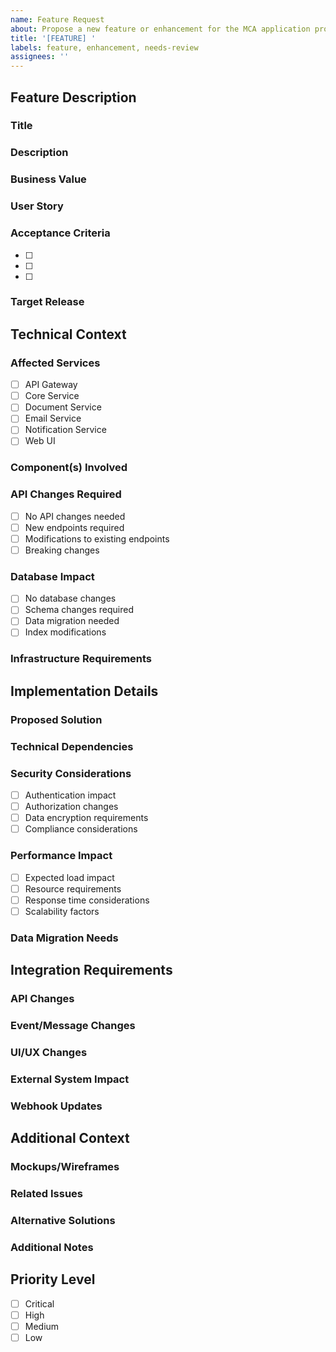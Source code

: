 ```yaml
---
name: Feature Request
about: Propose a new feature or enhancement for the MCA application processing system
title: '[FEATURE] '
labels: feature, enhancement, needs-review
assignees: ''
---
```


<!--
This feature request template ensures comprehensive documentation of new features aligned with system architecture and business requirements.
Addresses:
- Automation Rate: Supporting 93% automation target
- Processing Time: Maintaining <5 min processing time
- System Availability: Ensuring 99.9% uptime compliance
-->

## Feature Description

### Title
<!-- Provide a clear, concise title for the feature -->

### Description
<!-- Detailed description of the proposed feature -->

### Business Value
<!-- Clearly articulate the business value and impact -->

### User Story
<!-- Format: As a [user type], I want [goal] so that [benefit] -->

### Acceptance Criteria
<!-- List specific, measurable criteria that must be met -->
- [ ] 
- [ ] 
- [ ] 

### Target Release
<!-- Specify the intended release version or milestone -->

## Technical Context

### Affected Services
<!-- Select all applicable services -->
- [ ] API Gateway
- [ ] Core Service
- [ ] Document Service
- [ ] Email Service
- [ ] Notification Service
- [ ] Web UI

### Component(s) Involved
<!-- List specific components that will require changes -->

### API Changes Required
<!-- Detail any API modifications needed -->
- [ ] No API changes needed
- [ ] New endpoints required
- [ ] Modifications to existing endpoints
- [ ] Breaking changes

### Database Impact
<!-- Describe any database changes needed -->
- [ ] No database changes
- [ ] Schema changes required
- [ ] Data migration needed
- [ ] Index modifications

### Infrastructure Requirements
<!-- Specify any infrastructure changes or additions -->

## Implementation Details

### Proposed Solution
<!-- Detailed technical description of the proposed implementation -->

### Technical Dependencies
<!-- List all technical dependencies and prerequisites -->

### Security Considerations
<!-- Document security implications and requirements -->
- [ ] Authentication impact
- [ ] Authorization changes
- [ ] Data encryption requirements
- [ ] Compliance considerations

### Performance Impact
<!-- Assess and document performance implications -->
- [ ] Expected load impact
- [ ] Resource requirements
- [ ] Response time considerations
- [ ] Scalability factors

### Data Migration Needs
<!-- Detail any data migration requirements -->

## Integration Requirements

### API Changes
<!-- Specify API integration requirements -->

### Event/Message Changes
<!-- Document any changes to event/message patterns -->

### UI/UX Changes
<!-- Detail required user interface modifications -->

### External System Impact
<!-- List affected external systems and required changes -->

### Webhook Updates
<!-- Specify any webhook modifications needed -->

## Additional Context
<!-- Optional section for additional information -->

### Mockups/Wireframes
<!-- Attach or link to any visual representations -->

### Related Issues
<!-- Reference any related issues or dependencies -->

### Alternative Solutions
<!-- Document any alternative approaches considered -->

### Additional Notes
<!-- Any other relevant information -->

## Priority Level
<!-- Select one priority level -->
- [ ] Critical
- [ ] High
- [ ] Medium
- [ ] Low

<!--
Validation Requirements:
1. All required sections must be completed
2. Business value must be clearly stated
3. Security impact must be assessed
4. Performance impact must be documented
-->